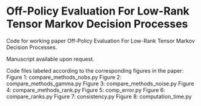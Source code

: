 # Off-Policy Evaluation For Low-Rank Tensor Markov Decision Processes

Code for working paper Off-Policy Evaluation For Low-Rank Tensor Markov Decision Processes.

Manuscript available upon request.

Code files labeled according to the corresponding figures in the paper: 
Figure 1: compare_methods_nobs.py
Figure 2: compare_methods_gamma.py
Figure 3: compare_methods_noise.py
Figure 4: compare_methods_rank.py
Figure 5: comp_error.py
Figure 6: compare_ranks.py
Figure 7: consistency.py
Figure 8: computation_time.py
